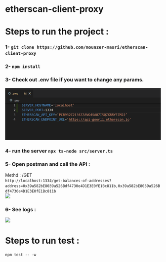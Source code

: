 # etherscan-client-proxy



# Steps to run the project : 
### 1- ```git clone https://github.com/mounzer-masri/etherscan-client-proxy```  
### 2- ```npm install```  
### 3- Check out .env file if you want to change any params. 
![](./env.PNG)
### 4- run the server ```npx ts-node src/server.ts```
### 5- Open postman and call the API :  
Methd : /GET  
```http://localhost:1334/get-balances-of-addresses?address=0x39a582bE8039a526Bdf4730e4D1E3E0fE1Bc811b,0x39a582bE8039a526Bdf4730e4D1E3E0fE1Bc811b```   
![](./response.PNG)  

### 6- See logs :  
![](./log.PNG)  




# Steps to run test :  
```npm test -- -w```  
